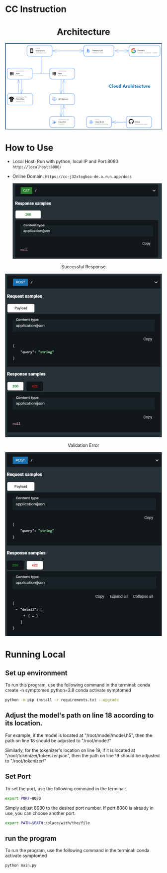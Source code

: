 # CC Instruction

<h1 align="center">Architecture</h1>
<p align="center">
  <img src="image/Architecture.png">
</p>

# How to Use

- Local Host: Run with python, local IP and Port:8080
 `http://localhost:8080/`
- Online Domain:
  `https://cc-j32xtogboa-de.a.run.app/docs`

  <p align="center">
  <img src="image/get.png">
</p>
<p align="center">Successful Response</p>
<p align="center">
  <img src="image/post200.png">
</p>
<p align="center">Validation Error</p>
<p align="center">
  <img src="image/post422.png">
</p>

# Running Local

## Set up environment
To run this program, use the following command in the terminal:
conda create -n symptomed python=3.8
conda activate symptomed

```bash
python -m pip install -r requirements.txt --upgrade
```


## Adjust the model's path on line 18 according to its location.

For example, if the model is located at "/root/model/model.h5", then the path on line 18 should be adjusted to "/root/model/"

Similarly, for the tokenizer's location on line 19, if it is located at "/root/tokenizer/tokenizer.json",
then the path on line 19 should be adjusted to "/root/tokenizer/"



## Set Port
To set the port, use the following command in the terminal:

```bash
export PORT=8080
```
Simply adjust 8080 to the desired port number. If port 8080 is already in use, you can choose another port.

```bash
export PATH=$PATH:/place/with/the/file
```


## run the program
To run the program, use the following command in the terminal:
conda activate symptomed

```bash
python main.py
```
